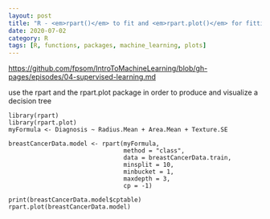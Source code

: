 ```yaml
---
layout: post
title: "R - <em>rpart()</em> to fit and <em>rpart.plot()</em> for fitting and visualizing decision trees"
date: 2020-07-02
category: R
tags: [R, functions, packages, machine_learning, plots]
---
```



https://github.com/fpsom/IntroToMachineLearning/blob/gh-pages/episodes/04-supervised-learning.md

use the rpart and the rpart.plot package in order to produce and visualize a decision tree

```{r}
library(rpart)
library(rpart.plot)
myFormula <- Diagnosis ~ Radius.Mean + Area.Mean + Texture.SE

breastCancerData.model <- rpart(myFormula,
                                method = "class",
                                data = breastCancerData.train,
                                minsplit = 10,
                                minbucket = 1,
                                maxdepth = 3,
                                cp = -1)

print(breastCancerData.model$cptable)
rpart.plot(breastCancerData.model)
```
